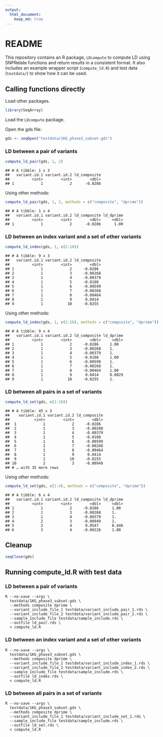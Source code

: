 ```yaml
---
output:
  html_document:
    keep_md: true
---
```


# README

This repository contains an R package, `LDcompute` to compute LD using SNPRelate functions and return results in a consistent format.
It also includes an example wrapper script (`compute_ld.R`) and test data (`testdata/`) to show how it can be used.

## Calling functions directly

Load other packages.

```r
library(SeqArray)
```

Load the `LDcompute` package.




Open the gds file:


```r
gds <- seqOpen("testdata/1KG_phase3_subset.gds")
```

### LD between a pair of variants


```r
compute_ld_pair(gds, 1, 2)
```

```
## # A tibble: 1 x 3
##   variant.id.1 variant.id.2 ld_composite
##          <int>        <int>        <dbl>
## 1            1            2      -0.0286
```

Using other methods:

```r
compute_ld_pair(gds, 1, 2, methods = c("composite", "dprime"))
```

```
## # A tibble: 1 x 4
##   variant.id.1 variant.id.2 ld_composite ld_dprime
##          <int>        <int>        <dbl>     <dbl>
## 1            1            2      -0.0286      1.00
```

### LD between an index variant and a set of other variants


```r
compute_ld_index(gds, 1, c(2:10))
```

```
## # A tibble: 9 x 3
##   variant.id.1 variant.id.2 ld_composite
##          <int>        <int>        <dbl>
## 1            1            2     -0.0286 
## 2            1            3     -0.00268
## 3            1            4     -0.00379
## 4            1            5     -0.0108 
## 5            1            6     -0.00599
## 6            1            7     -0.00268
## 7            1            8     -0.00464
## 8            1            9      0.0414 
## 9            1           10     -0.0255
```

Using other methods:

```r
compute_ld_index(gds, 1, c(2:10), methods = c("composite", "dprime"))
```

```
## # A tibble: 9 x 4
##   variant.id.1 variant.id.2 ld_composite ld_dprime
##          <int>        <int>        <dbl>     <dbl>
## 1            1            2     -0.0286     1.00  
## 2            1            3     -0.00268    1.    
## 3            1            4     -0.00379    1.    
## 4            1            5     -0.0108     1.00  
## 5            1            6     -0.00599    1.    
## 6            1            7     -0.00268    1.    
## 7            1            8     -0.00464    1.00  
## 8            1            9      0.0414     0.0829
## 9            1           10     -0.0255     1.
```

### LD between all pairs in a set of variants



```r
compute_ld_set(gds, c(1:10))
```

```
## # A tibble: 45 x 3
##    variant.id.1 variant.id.2 ld_composite
##           <int>        <int>        <dbl>
##  1            1            2     -0.0286 
##  2            1            3     -0.00268
##  3            1            4     -0.00379
##  4            1            5     -0.0108 
##  5            1            6     -0.00599
##  6            1            7     -0.00268
##  7            1            8     -0.00464
##  8            1            9      0.0414 
##  9            1           10     -0.0255 
## 10            2            3     -0.00949
## # … with 35 more rows
```

Using other methods:

```r
compute_ld_set(gds, c(1:4), methods = c("composite", "dprime"))
```

```
## # A tibble: 6 x 4
##   variant.id.1 variant.id.2 ld_composite ld_dprime
##          <int>        <int>        <dbl>     <dbl>
## 1            1            2     -0.0286      1.00 
## 2            1            3     -0.00268     1.   
## 3            1            4     -0.00379     1.   
## 4            2            3     -0.00949     1.   
## 5            2            4      0.0547      0.446
## 6            3            4     -0.00126     1.00
```

## Cleanup


```r
seqClose(gds)
```

## Running compute_ld.R with test data

### LD between a pair of variants

```
R --no-save --args \
  testdata/1KG_phase3_subset.gds \
  --methods composite dprime \
  --variant_include_file_1 testdata/variant_include_pair_1.rds \
  --variant_include_file_2 testdata/variant_include_pair_2.rds \
  --sample_include_file testdata/sample_include.rds \
  --outfile ld_pair.rds \
  < compute_ld.R
```

### LD between an index variant and a set of other variants

```
R --no-save --args \
  testdata/1KG_phase3_subset.gds \
  --methods composite dprime \
  --variant_include_file_1 testdata/variant_include_index_1.rds \
  --variant_include_file_2 testdata/variant_include_index_2.rds \
  --sample_include_file testdata/sample_include.rds \
  --outfile ld_index.rds \
  < compute_ld.R
```

### LD between all pairs in a set of variants

```
R --no-save --args \
  testdata/1KG_phase3_subset.gds \
  --methods composite dprime \
  --variant_include_file_1 testdata/variant_include_set_1.rds \
  --sample_include_file testdata/sample_include.rds \
  --outfile ld_set.rds \
  < compute_ld.R
```
